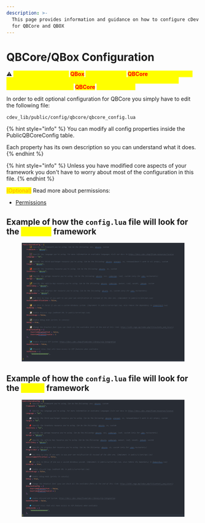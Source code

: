 ```yaml
---
description: >-
  This page provides information and guidance on how to configure cDev Library
  for QBCore and QBOX
---
```


# QBCore/QBox Configuration

⚠ <mark style="color:yellow;">**Remember that since**</mark>**&#x20;**<mark style="color:red;">**QBox**</mark>**&#x20;**<mark style="color:yellow;">**is a customized**</mark>**&#x20;**<mark style="color:red;">**QBCore**</mark><mark style="color:yellow;">**, you just need to keep the settings using**</mark><mark style="color:yellow;">**&#x20;**</mark><mark style="color:yellow;">**`qbcore`**</mark><mark style="color:yellow;">**&#x20;**</mark><mark style="color:yellow;">**and it will work correctly. Make any necessary changes in the**</mark>**&#x20;**<mark style="color:red;">**QBCore**</mark>**&#x20;**<mark style="color:yellow;">**files if needed.**</mark>

In order to edit optional configuration for QBCore you simply have to edit the following file:

```
cdev_lib/public/config/qbcore/qbcore_config.lua
```

{% hint style="info" %}
You can modify all config properties inside the PublicQBCoreConfig table.

Each property has its own description so you can understand what it does.
{% endhint %}

{% hint style="info" %}
Unless you have modified core aspects of your framework you don't have to worry about most of the configuration in this file.
{% endhint %}

<mark style="color:orange;">(Optional)</mark> Read more about permissions:

* [Permissions](permissions.md)

## Example of how the `config.lua` file will look for the <mark style="color:yellow;">QBCore</mark> framework

<figure><img src="../../.gitbook/assets/libConfig.png" alt=""><figcaption></figcaption></figure>

## Example of how the `config.lua` file will look for the <mark style="color:yellow;">QBOX</mark> framework

<figure><img src="../../.gitbook/assets/image (6).png" alt=""><figcaption></figcaption></figure>
